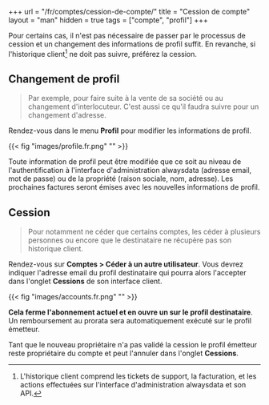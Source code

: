 +++
url = "/fr/comptes/cession-de-compte/"
title = "Cession de compte"
layout = "man"
hidden = true
tags = ["compte", "profil"]
+++

Pour certains cas, il n'est pas nécessaire de passer par le processus de cession et un changement des informations de profil suffit. En revanche, si l'historique client[^1] ne doit pas suivre, préférez la cession.

## Changement de profil

> Par exemple, pour faire suite à la vente de sa société ou au changement d'interlocuteur. C'est aussi ce qu'il faudra suivre pour un changement d'adresse.

Rendez-vous dans le menu **Profil** pour modifier les informations de profil.

{{< fig "images/profile.fr.png" "" >}}

Toute information de profil peut être modifiée que ce soit au niveau de l'authentification à l'interface d'administration alwaysdata (adresse email, mot de passe) ou de la propriété (raison sociale, nom, adresse). Les prochaines factures seront émises avec les nouvelles informations de profil.

## Cession

> Pour notamment ne céder que certains comptes, les céder à plusieurs personnes ou encore que le destinataire ne récupère pas son historique client.

Rendez-vous sur **Comptes > Céder à un autre utilisateur**. Vous devrez indiquer l'adresse email du profil destinataire qui pourra alors l'accepter dans l'onglet **Cessions** de son interface client.

{{< fig "images/accounts.fr.png" "" >}}

**Cela ferme l'abonnement actuel et en ouvre un sur le profil destinataire**. Un remboursement au prorata sera automatiquement exécuté sur le profil émetteur.

Tant que le nouveau propriétaire n'a pas validé la cession le profil émetteur reste propriétaire du compte et peut l'annuler dans l'onglet **Cessions**.

[^1]: L'historique client comprend les tickets de support, la facturation, et les actions effectuées sur l'interface d'administration alwaysdata et son API.
